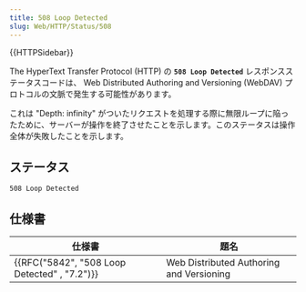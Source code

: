 ```yaml
---
title: 508 Loop Detected
slug: Web/HTTP/Status/508
---
```


{{HTTPSidebar}}

The HyperText Transfer Protocol (HTTP) の **`508 Loop Detected`** レスポンスステータスコードは、 Web Distributed Authoring and Versioning (WebDAV) プロトコルの文脈で発生する可能性があります。

これは "Depth: infinity" がついたリクエストを処理する際に無限ループに陥ったために、サーバーが操作を終了させたことを示します。このステータスは操作全体が失敗したことを示します。

## ステータス

```
508 Loop Detected
```

## 仕様書

| 仕様書                                       | 題名                                     |
| -------------------------------------------- | ---------------------------------------- |
| {{RFC("5842", "508 Loop Detected" , "7.2")}} | Web Distributed Authoring and Versioning |
